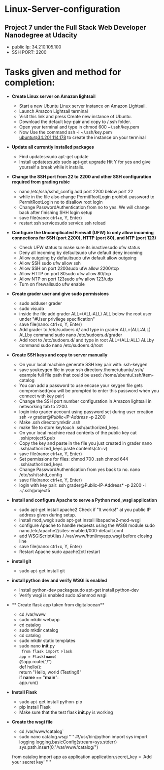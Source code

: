 # Linux-Server-configuration

## Project 7 under the Full Stack Web Developer Nanodegree at Udacity

* public Ip: 34.210.105.100
* SSH PORT: 2200
# Tasks given and method for completion:
* **Create Linux server on Amazon lightsail**
  * Start a new Ubuntu Linux server instance on Amazon Lightsail.
  * Launch Amazon Lightsail terminal
  * Visit this link and press Create new instance of Ubuntu.
  * Download the default key-pair and copy to /.ssh folder.
  * Open your terminal and type in chmod 600 ~/.ssh/key.pem
  * Now Use the command ssh -i ~/.ssh/key.pem ubuntu@34.201.114.178 to create the instance on your terminal

* **Update all currently installed packages**
  * Find updates:sudo apt-get update
  * Install updates:sudo sudo apt-get upgrade Hit Y for yes and give yourself a break while it installs.
* **Change the SSH port from 22 to 2200 and other SSH configuration required from grading rubic**
  * nano /etc/ssh/sshd_config add port 2200 below port 22
  * while in the file also change PermitRootLogin prohibit-password to PermitRootLogin no to disallow root login
  * Change PasswordAuthentication from no to yes. We will change back after finishing SHH login setup
  * save file(nano: ctrl+x, Y, Enter)
  * restart ssh servicesudo service ssh reload
* **Configure the Uncomplicated Firewall (UFW) to only allow incoming connections for SSH (port 2200), HTTP (port 80), and NTP (port 123)**
  * Check UFW status to make sure its inactivesudo ufw status
  * Deny all incoming by defaultsudo ufw default deny incoming
  * Allow outgoing by defaultsudo ufw default allow outgoing
  * Allow SSH sudo ufw allow ssh
  * Allow SSH on port 2200sudo ufw allow 2200/tcp
  * Allow HTTP on port 80sudo ufw allow 80/tcp
  * Allow NTP on port 123sudo ufw allow 123/udp
  * Turn on firewallsudo ufw enable
* **Create grader user and give sudo permissions**
  * sudo adduser grader
  * sudo visudo
  * inside the file add grader ALL=(ALL:ALL) ALL below the root user under "#User privilege specification"
  * save file(nano: ctrl+x, Y, Enter)
  * Add grader to /etc/sudoers.d/ and type in grader ALL=(ALL:ALL) ALLby command sudo nano /etc/sudoers.d/grader
  * Add root to /etc/sudoers.d/ and type in root ALL=(ALL:ALL) ALLby command sudo nano /etc/sudoers.d/root
* **Create SSH keys and copy to server manually**
  * On your local machine generate SSH key pair with: ssh-keygen
  * save youkeygen file in your ssh directory /home/ubuntu/.ssh/ example full file path that could be used: /home/ubuntu/.ssh/item-catalog
  * You can add a password to use encase your keygen file gets compromised(you will be prompted to enter this password when you connect with key pair)
  * Change the SSH port number configuration in Amazon lightsail in networking tab to 2200.
  * login into grader account using password set during user creation ssh -v grader@*Public-IP-Address* -p 2200
  * Make .ssh directorymkdir .ssh
  * make file to store keytouch .ssh/authorized_keys
  * On your local machine read contents of the public key cat .ssh/project5.pub
  * Copy the key and paste in the file you just created in grader nano .ssh/authorized_keys paste contents(ctr+v)
  * save file(nano: ctrl+x, Y, Enter)
  * Set permissions for files: chmod 700 .ssh chmod 644 .ssh/authorized_keys
  * Change PasswordAuthentication from yes back to no. nano /etc/ssh/sshd_config
  * save file(nano: ctrl+x, Y, Enter)
  * login with key pair: ssh grader@Public-IP-Address* -p 2200 -i ~/.ssh/project5
* **Install and configure Apache to serve a Python mod_wsgi application**
  * sudo apt-get install apache2 Check if "It works!" at you public IP address given during setup.
  * install mod_wsgi: sudo apt-get install libapache2-mod-wsgi
  * configure Apache to handle requests using the WSGI module sudo nano /etc/apache2/sites-enabled/000-default.conf
  * add WSGIScriptAlias / /var/www/html/myapp.wsgi before </VirtualHost> closing line
  * save file(nano: ctrl+x, Y, Enter)
  * Restart Apache sudo apache2ctl restart
* **install git**
  * sudo apt-get install git
* **install python dev and verify WSGI is enabled**
  * Install python-dev packagesudo apt-get install python-dev
  * Verify wsgi is enabled sudo a2enmod wsgi
* ** Create flask app taken from digitalocean**
  * cd /var/www
  * sudo mkdir webapp
  * cd catalog
  * sudo mkdir catalog
  * cd catalog
  * sudo mkdir static templates
  * sudo nano __init__.py  
  <code> from flask import Flask</code>   
  <code>app = Flask(__name__)</code>    
@app.route("/")  
def hello():  
    return "Hello, world (Testing!)"  
if __name__ == "__main__":  
app.run() </code>
* **Install Flask**
  * sudo apt-get install python-pip
  * pip install Flask
  * Make sure that the test flask __init__.py is working 
* **Create the wsgi file**
  * cd /var/www/catalog`
  * sudo nano catalog.wsgi
  ''''
    #!/usr/bin/python
  import sys
  import logging
  logging.basicConfig(stream=sys.stderr)
  sys.path.insert(0,"/var/www/catalog/")

  from catalog import app as application
  application.secret_key = 'Add your secret key' ''''
  
